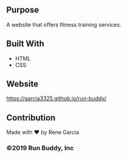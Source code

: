 ## Purpose
A website that offers fitness training services.

## Built With
* HTML
* CSS

## Website
https://garcia3325.github.io/run-buddy/

## Contribution
Made with ❤️ by Rene Garcia

### ©️2019 Run Buddy, Inc 
